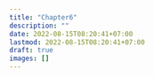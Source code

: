 ```yaml
---
title: "Chapter6"
description: ""
date: 2022-08-15T08:20:41+07:00
lastmod: 2022-08-15T08:20:41+07:00
draft: true
images: []
---
```

